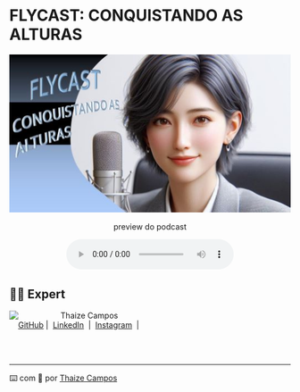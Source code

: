 # FLYCAST: CONQUISTANDO AS ALTURAS

<p align="center">
<a href="https://github.com/Thaizebmc/Flycast-prompts-for-podcast-generate-by-ia/"><img src="assets/capanovared.jpg" alt="FLYCAST"></a>
</p>

<p align="center">
    preview do podcast
</p>

<div align="center">
    <audio src="output/FlyCast Novo.mp3" controls title="Podcast editado"></audio>
</div>

## 👨‍💻 Expert

<p>
    <img 
      align=left 
      margin=10 
      width=80 
      src="https://avatars.githubusercontent.com/u/189490122?v=4"
    />
    <p>&nbsp&nbsp&nbspThaize Campos<br>
    &nbsp&nbsp&nbsp
    <a href="https://github.com/Thaizebmc/">
    GitHub</a>&nbsp;|&nbsp;
    <a href="https://www.linkedin.com/in/thaize-barbosa-mendes-campos-63b47427a/">LinkedIn</a>
&nbsp;|&nbsp;
    <a href="https://www.instagram.com/camposthaize/">
    Instagram</a>
&nbsp;|&nbsp;</p>
</p>
<br/><br/>
<p>

---

⌨️ com 💜 por [Thaize Campos](https://github.com/Thaizebmc/)
